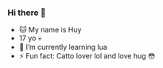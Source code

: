 ### Hi there 👋
- 🐱 My name is Huy
- 17 yo 💀
- 🌱 I’m currently learning lua
- ⚡ Fun fact: Catto lover lol and love hug 😳

